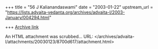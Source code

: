 +++
title = "56 J Kalianandaswami"
date = "2003-01-22"
upstream_url = "https://lists.advaita-vedanta.org/archives/advaita-l/2003-January/004294.html"

+++
[Archive link](https://lists.advaita-vedanta.org/archives/advaita-l/2003-January/004294.html)

An HTML attachment was scrubbed...
URL: </archives/advaita-l/attachments/20030123/8700d617/attachment.html>
